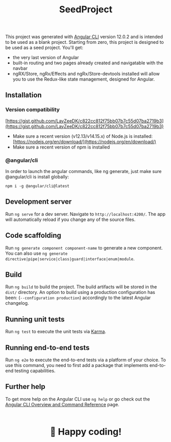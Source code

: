 # SeedProject

This project was generated with [Angular CLI](https://github.com/angular/angular-cli) version 12.0.2 and is intended to be used as a blank project.
Starting from zero, this project is designed to be used as a seed project.
You'll get:
- the very last version of Angular 
- built-in routing and two pages already created and navigatable with the navbar
- ngRX/Store, ngRx/Effects and ngRx/Store-devtools installed will allow you to use the Redux-like state management, designed for Angular.

## Installation
### Version compatibility
[https://gist.github.com/LayZeeDK/c822cc812f75bb07b7c55d07ba2719b3](https://gist.github.com/LayZeeDK/c822cc812f75bb07b7c55d07ba2719b3)
- Make sure a recent version (v12.13/v14.15.x) of Node.js is installed: [https://nodejs.org/en/download/](https://nodejs.org/en/download/)
- Make sure a recent version of npm is installed 
### @angular/cli
In order to launch the angular commands, like ng generate, just make sure @angular/cli is install globally:

`npm i -g @angular/cli@latest`
## Development server

Run `ng serve` for a dev server. Navigate to `http://localhost:4200/`. The app will automatically reload if you change any of the source files.

## Code scaffolding

Run `ng generate component component-name` to generate a new component. You can also use `ng generate directive|pipe|service|class|guard|interface|enum|module`.

## Build

Run `ng build` to build the project. The build artifacts will be stored in the `dist/` directory.
An option to build using a production configuration has been: (`--configuration production`) accordingly to the latest Angular changelog.
## Running unit tests

Run `ng test` to execute the unit tests via [Karma](https://karma-runner.github.io).

## Running end-to-end tests

Run `ng e2e` to execute the end-to-end tests via a platform of your choice. To use this command, you need to first add a package that implements end-to-end testing capabilities.

## Further help

To get more help on the Angular CLI use `ng help` or go check out the [Angular CLI Overview and Command Reference](https://angular.io/cli) page.
<style>
  h1 { 
    margin: 60px auto;
    text-align: center;
    font-weight: 700;
  }
</style>
<h1> 🚀 Happy coding!</h1>
